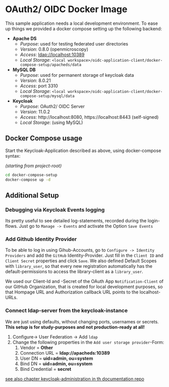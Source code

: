 # OAuth2/ OIDC Docker Image

This sample application needs a local development environment. To ease up things we provided a docker compose
setting up the following backend:
- **Apache DS**
    - _Purpose_: used for testing federated user directories
    - _Version_: 0.8.0 (openmicroscopy)
    - _Access_: [ldap://localhost:10389](ldap://localhost:10389)
    - _Local Storage_: `<local workspace>/oidc-application-client/docker-compose-setup/apacheds/data`
- **MySQL DB**
    - _Purpose_: used for permanent storage of keycloak data
    - _Version_: 8.0.21
    - _Access_: port 3310
    - _Local Storage_: `<local workspace>/oidc-application-client/docker-compose-setup/mysql/data`
- **Keycloak**
    - _Purpose_: OAuth2/ OIDC Server
    - _Version_: 11.0.2
    - _Access_: http://localhost:8080, https://localhost:8443 (self-signed)
    - _Local Storage_: (using MySQL) 
    
## Docker Compose usage

Start the Keycloak-Application described as above, using docker-compose syntax:

*(starting from project-root)*
```bash
cd docker-compose-setup
docker-compose up -d
```

## Additional Setup

### Debugging via Keycloak Events logging

Its pretty useful to see detailed log-statements, recorded during
the login-flows. Just go to `Manage -> Events` and activate the Option `Save Events`

### Add Github Identity Provider

To be able to log in using Gihub-Accounts, go to `Configure -> Identity Providers` and add
the `GitHub` Identity-Provider.
Just fill in the `Client ID` and `Client Secret` properties and click `Save`.
We also defined Default Scopes with `library_user`, so that every new registration
automatically has the default-permissions to access the library-client as a `library_user`.

We used our Client-Id and -Secret of the OAuth App `Notification-Client` 
of our GitHub Organization, that is created for local development purposes, so that
Hompage URL and Authorization callback URL points to the localhost-URLs.


### Connect ldap-server from the keycloak-instance

We are just using defaults, without changing ports, usernames or secrets.
**This setup is for study-purposes and not production-ready at all!**

1. Configure-> User Federation -> Add `ldap`
2. Change the following properties in the `Add user storage provider`-Form:
    1. Vendor = **Other**
    2. Connection URL = **ldap://apacheds:10389**
    3. User DN = **uid=admin, ou=system**
    4. Bind DN = **uid=admin, ou=system**
    5. Bind Credential = **secret**

[see also chapter keycloak-administration in th documentation repo](https://github.com/bal-code-camp-rest-oidc/documentation/edit/master/README.md#keycloak-administration)    